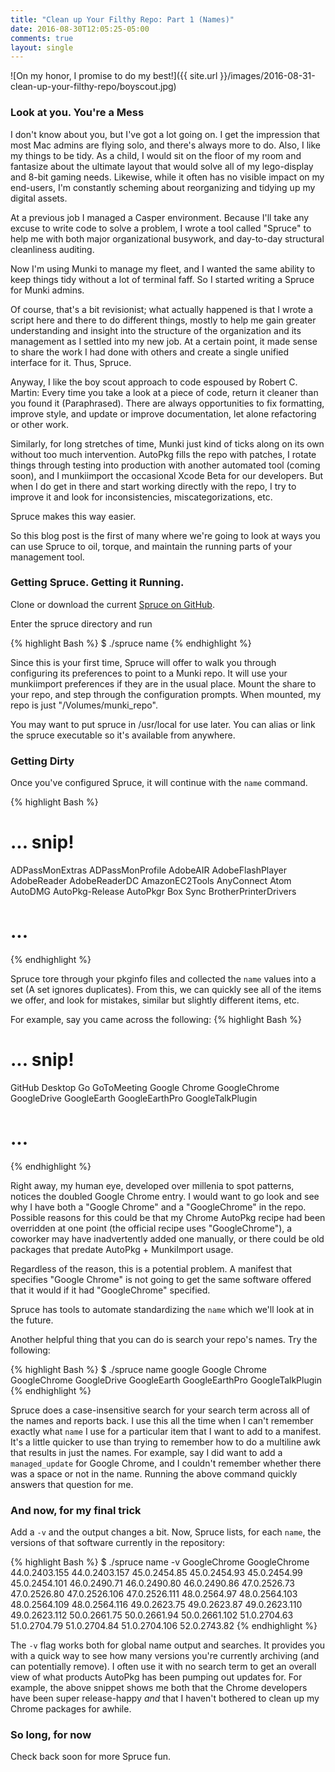 ```yaml
---
title: "Clean up Your Filthy Repo: Part 1 (Names)"
date: 2016-08-30T12:05:25-05:00
comments: true
layout: single
---
```

![On my honor, I promise to do my best!]({{ site.url }}/images/2016-08-31-clean-up-your-filthy-repo/boyscout.jpg)

### Look at you. You're a Mess
I don't know about you, but I've got a lot going on. I get the impression that
most Mac admins are flying solo, and there's always more to do. Also, I like my
things to be tidy. As a child, I would sit on the floor of my room and
fantasize about the ultimate layout that would solve all of my lego-display and
8-bit gaming needs. Likewise, while it often has no visible impact on my
end-users, I'm constantly scheming about reorganizing and tidying up my digital
assets.

At a previous job I managed a Casper environment. Because I'll take any excuse
to write code to solve a problem, I wrote a tool called "Spruce" to help me
with both major organizational busywork, and day-to-day structural cleanliness
auditing.

Now I'm using Munki to manage my fleet, and I wanted the same ability to keep
things tidy without a lot of terminal faff. So I started writing a Spruce for
Munki admins.

Of course, that's a bit revisionist; what actually happened is that I wrote a
script here and there to do different things, mostly to help me gain greater
understanding and insight into the structure of the organization and its
management as I settled into my new job. At a certain point, it made sense to
share the work I had done with others and create a single unified interface for
it. Thus, Spruce.

Anyway, I like the boy scout approach to code espoused by Robert C. Martin:
Every time you take a look at a piece of code, return it cleaner than you found
it (Paraphrased). There are always opportunities to fix formatting, improve
style, and update or improve documentation, let alone refactoring or other
work.

Similarly, for long stretches of time, Munki just kind of ticks along on its
own without too much intervention. AutoPkg fills the repo with patches, I
rotate things through testing into production with another automated tool
(coming soon), and I munkiimport the occasional Xcode Beta for our developers.
But when I do get in there and start working directly with the repo, I try to
improve it and look for inconsistencies, miscategorizations, etc.

Spruce makes this way easier.

So this blog post is the first of many where we're going to look at ways you
can use Spruce to oil, torque, and maintain the running parts of your
management tool.

### Getting Spruce. Getting it Running.
Clone or download the current [Spruce on GitHub](https://github.com/sheagcraig/spruce-for-munki).

Enter the spruce directory and run

{% highlight Bash %}
$ ./spruce name
{% endhighlight %}

Since this is your first time, Spruce will offer to walk you through
configuring its preferences to point to a Munki repo. It will use your
munkiimport preferences if they are in the usual place. Mount the share to your
repo, and step through the configuration prompts. When mounted, my repo is just
"/Volumes/munki_repo".

You may want to put spruce in /usr/local for use later. You can alias or
link the spruce executable so it's available from anywhere.

### Getting Dirty
Once you've configured Spruce, it will continue with the `name` command.

{% highlight Bash %}
# ... snip!
ADPassMonExtras
ADPassMonProfile
AdobeAIR
AdobeFlashPlayer
AdobeReader
AdobeReaderDC
AmazonEC2Tools
AnyConnect
Atom
AutoDMG
AutoPkg-Release
AutoPkgr
Box Sync
BrotherPrinterDrivers
# ...
{% endhighlight %}

Spruce tore through your pkginfo files and collected the `name` values into a
set (A set ignores duplicates). From this, we can quickly see all of the items
we offer, and look for mistakes, similar but slightly different items, etc.

For example, say you came across the following:
{% highlight Bash %}
# ... snip!
GitHub Desktop
Go
GoToMeeting
Google Chrome
GoogleChrome
GoogleDrive
GoogleEarth
GoogleEarthPro
GoogleTalkPlugin
# ...
{% endhighlight %}

Right away, my human eye, developed over millenia to spot patterns, notices the
doubled Google Chrome entry. I would want to go look and see why I have both a
"Google Chrome" and a "GoogleChrome" in the repo. Possible reasons for this
could be that my Chrome AutoPkg recipe had been overridden at one point (the
official recipe uses "GoogleChrome"), a coworker may have inadvertently added
one manually, or there could be old packages that predate AutoPkg + MunkiImport
usage.

Regardless of the reason, this is a potential problem. A manifest that
specifies "Google Chrome" is not going to get the same software offered that it
would if it had "GoogleChrome" specified.

Spruce has tools to automate standardizing the `name` which we'll look at in
the future.

Another helpful thing that you can do is search your repo's names. Try the
following:

{% highlight Bash %}
$ ./spruce name google
Google Chrome
GoogleChrome
GoogleDrive
GoogleEarth
GoogleEarthPro
GoogleTalkPlugin
{% endhighlight %}

Spruce does a case-insensitive search for your search term across all of the
names and reports back. I use this all the time when I can't remember exactly
what `name` I use for a particular item that I want to add to a manifest. It's
a little quicker to use than trying to remember how to do a multiline awk that
results in just the names. For example, say I did want to add a
`managed_update` for Google Chrome, and I couldn't remember whether there was a
space or not in the name. Running the above command quickly answers that
question for me.

### And now, for my final trick
Add a `-v` and the output changes a bit. Now, Spruce lists, for each `name`,
the versions of that software currently in the repository:

{% highlight Bash %}
$ ./spruce name -v GoogleChrome
GoogleChrome
           44.0.2403.155
           44.0.2403.157
           45.0.2454.85
           45.0.2454.93
           45.0.2454.99
           45.0.2454.101
           46.0.2490.71
           46.0.2490.80
           46.0.2490.86
           47.0.2526.73
           47.0.2526.80
           47.0.2526.106
           47.0.2526.111
           48.0.2564.97
           48.0.2564.103
           48.0.2564.109
           48.0.2564.116
           49.0.2623.75
           49.0.2623.87
           49.0.2623.110
           49.0.2623.112
           50.0.2661.75
           50.0.2661.94
           50.0.2661.102
           51.0.2704.63
           51.0.2704.79
           51.0.2704.84
           51.0.2704.106
           52.0.2743.82
{% endhighlight %}

The `-v` flag works both for global name output and searches. It provides you
with a quick way to see how many versions you're currently archiving (and can
potentially remove). I often use it with no search term to get an overall view
of what products AutoPkg has been pumping out updates for. For example, the
above snippet shows me both that the Chrome developers have been super
release-happy _and_ that I haven't bothered to clean up my Chrome packages for
awhile.

### So long, for now
Check back soon for more Spruce fun.
